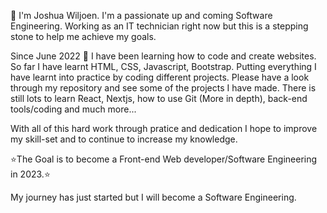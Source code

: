 👋 I'm Joshua Wiljoen. I'm a passionate up and coming Software Engineering. 
Working as an IT technician right now but this is a stepping stone to help me achieve my goals. 

Since June 2022 :date: I have been learning how to code and create websites. So far I have learnt HTML, CSS, Javascript, Bootstrap. Putting everything I have learnt into practice by coding different projects. Please have a look through my repository and see some of the projects I have made. 
There is still lots to learn React, Nextjs, how to use Git (More in depth), back-end tools/coding and much more...

With all of this hard work through pratice and dedication I hope to improve my skill-set and to continue to increase my knowledge. 

:star:The Goal is to become a Front-end Web developer/Software Engineering in 2023.:star: 



My journey has just started but I will become a Software Engineering.
